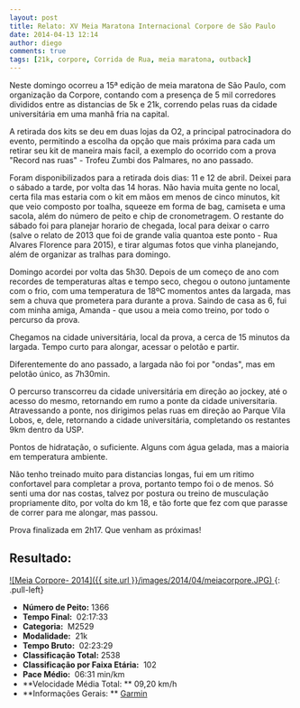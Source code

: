 ```yaml
---
layout: post
title: Relato: XV Meia Maratona Internacional Corpore de São Paulo
date: 2014-04-13 12:14
author: diego
comments: true
tags: [21k, corpore, Corrida de Rua, meia maratona, outback]
---
```

Neste domingo ocorreu a 15ª edição de meia maratona de São Paulo, com organização da Corpore, contando com a presença de 5 mil corredores divididos entre as distancias de 5k e 21k, correndo pelas ruas da cidade universitária em uma manhã fria na capital.

A retirada dos kits se deu em duas lojas da O2, a principal patrocinadora do evento, permitindo a escolha da opção que mais próxima para cada um retirar seu kit de maneira mais facil, a exemplo do ocorrido com a prova "Record nas ruas" - Trofeu Zumbi dos Palmares, no ano passado.

Foram disponibilizados para a retirada dois dias: 11 e 12 de abril. Deixei para o sábado a tarde, por volta das 14 horas. Não havia muita gente no local, certa fila mas estaria com o kit em mãos em menos de cinco minutos, kit que veio composto por toalha, squeeze em forma de bag, camiseta e uma sacola, além do número de peito e chip de cronometragem. O restante do sábado foi para planejar horario de chegada, local para deixar o carro (salve o relato de 2013 que foi de grande valia quantoa este ponto - Rua Alvares Florence para 2015), e tirar algumas fotos que vinha planejando, além de organizar as tralhas para domingo.

Domingo acordei por volta das 5h30. Depois de um começo de ano com recordes de temperaturas altas e tempo seco, chegou o outono juntamente com o frio, com  uma temperatura de 18ºC momentos antes da largada, mas sem a chuva que prometera para durante a prova. Saindo de casa as 6, fui com minha amiga, Amanda - que usou a meia como treino, por todo o percurso da prova.

Chegamos na cidade universitária, local da prova, a cerca de 15 minutos da largada. Tempo curto para alongar, acessar o pelotão e partir. 

Diferentemente do ano passado, a largada não foi por "ondas", mas em pelotão único, as 7h30min.

O percurso transcorreu da cidade universitária em direção ao jockey, até o acesso do mesmo, retornando em rumo a ponte da cidade universitaria. Atravessando a ponte, nos dirigimos pelas ruas em direção ao Parque Vila Lobos, e, dele, retornando a cidade universitária, completando os restantes 9km dentro da USP.

Pontos de hidratação, o suficiente. Alguns com água gelada, mas a maioria em temperatura ambiente.

Não tenho treinado muito para distancias longas, fui em um ritimo confortavel para completar a prova, portanto tempo foi o de menos. Só senti uma dor nas costas, talvez por postura ou treino de musculação propriamente dito, por volta do km 18, e tão forte que fez com que parasse de correr para me alongar, mas passou.

Prova finalizada em 2h17. Que venham as próximas!

## Resultado:

<a href="/images/2014/04/meiacorpore_big.JPG">
![Meia Corpore- 2014]({{ site.url }}/images/2014/04/meiacorpore.JPG)
</a>
{: .pull-left}

* **Número de Peito:**  1366
* **Tempo Final:**  02:17:33
* **Categoria:**  M2529
* **Modalidade:**  21k
* **Tempo Bruto:**  02:23:29
* **Classificação Total:**  2538 
* **Classificação por Faixa Etária:**  102 
* **Pace Médio:**  06:31 min/km
* **Velocidade Média Total: **  09,20 km/h
* **Informações Gerais: ** <a href="http://connect.garmin.com/activity/480769771" target="_blank">Garmin</a>
